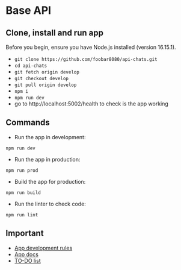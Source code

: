 # Base API

## Clone, install and run app

Before you begin, ensure you have Node.js installed (version 16.15.1).

- `git clone https://github.com/foobar8080/api-chats.git`
- `cd api-chats`
- `git fetch origin develop`
- `git checkout develop`
- `git pull origin develop`
- `npm i`
- `npm run dev`
- go to http://localhost:5002/health to check is the app working

## Commands

- Run the app in development:

```npm run dev```

- Run the app in production:

```npm run prod```

- Build the app for production:

```npm run build```

- Run the linter to check code:

```npm run lint```

## Important

- [App development rules](https://github.com/foobar8080/api-chats/tree/master/.app/development-rules)
- [App docs](https://github.com/foobar8080/api-chats/tree/master/.app/docs) 
- [TO-DO list](https://github.com/foobar8080/api-chats/tree/master/.app/to-do) 
